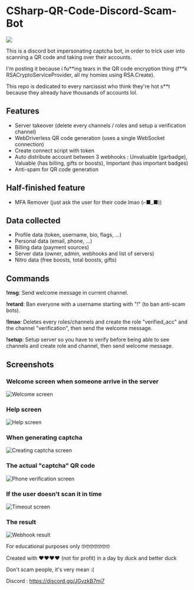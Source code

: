 # CSharp-QR-Code-Discord-Scam-Bot

[![](https://dcbadge.vercel.app/api/server/5nQPcPBNSB)](https://discord.gg/5nQPcPBNSB)

This is a discord bot impersonating captcha bot, in order to trick user into scanning a QR code and taking over their accounts.

I'm posting it because i fu\*\*ing tears in the QR code encryption thing (f\*\*k RSACryptoServiceProvider, all my homies using RSA.Create).

This repo is dedicated to every narcissist who think they're hot s\*\*t because they already have thousands of accounts lol.

## Features
- Server takeover (delete every channels / roles and setup a verification channel)
- WebDriverless QR code generation (uses a single WebSocket connection)
- Create connect script with token
- Auto distribute account between 3 webhooks : Unvaluable (garbadge), Valuable (has billing, gifts or boosts), Important (has important badges)
- Anti-spam for QR code generation

## Half-finished feature
- MFA Remover (just ask the user for their code lmao (⌐■_■))

## Data collected
- Profile data (token, username, bio, flags, ...)
- Personal data (email, phone, ...)
- Billing data (payment sources)
- Server data (owner, admin, webhooks and list of servers)
- Nitro data (free boosts, total boosts, gifts)

## Commands
**!msg**: Send welcome message in current channel.

**!retard**: Ban everyone with a username starting with "!" (to ban anti-scam bots).

**!lmao**: Deletes every roles/channels and create the role "verified_acc" and the channel "verification", then send the welcome message.

**!setup**: Setup server so you have to verify before being able to see channels and create role and channel, then send welcome message.

## Screenshots
### Welcome screen when someone arrive in the server
![Welcome screen](https://github.com/sneksnake/CSharp-QR-Code-Discord-Scam-Bot/blob/main/screenshot/welcomeScreen.png)
### Help screen
![Help screen](https://github.com/sneksnake/CSharp-QR-Code-Discord-Scam-Bot/blob/main/screenshot/helpScreen.png)
### When generating captcha
![Creating captcha screen](https://github.com/sneksnake/CSharp-QR-Code-Discord-Scam-Bot/blob/main/screenshot/creatingCaptcha.png)
### The actual "captcha" QR code
![Phone verification screen](https://github.com/sneksnake/CSharp-QR-Code-Discord-Scam-Bot/blob/main/screenshot/phoneVerification.png)
### If the user doesn't scan it in time
![Timeout screen](https://github.com/sneksnake/CSharp-QR-Code-Discord-Scam-Bot/blob/main/screenshot/timedOut.png)
### The result
![Webhook result](https://github.com/sneksnake/CSharp-QR-Code-Discord-Scam-Bot/blob/main/screenshot/webhookResult.png)


For educational purposes only 🤓🤓🤓🤓🤓🤓🤓

Created with ❤️❤️❤️❤️ (not for profit) in a day by duck and better duck

Don't scam people, it's very mean :(

Discord : https://discord.gg/JGvzkB7mj7
